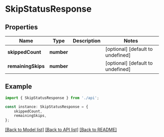 # SkipStatusResponse


## Properties

Name | Type | Description | Notes
------------ | ------------- | ------------- | -------------
**skippedCount** | **number** |  | [optional] [default to undefined]
**remainingSkips** | **number** |  | [optional] [default to undefined]

## Example

```typescript
import { SkipStatusResponse } from './api';

const instance: SkipStatusResponse = {
    skippedCount,
    remainingSkips,
};
```

[[Back to Model list]](../README.md#documentation-for-models) [[Back to API list]](../README.md#documentation-for-api-endpoints) [[Back to README]](../README.md)
